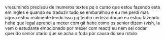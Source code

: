 vresumindo precisou de inumeros textes pq o curso que estou fazendo esta em ingles e quando eu traduzir tudo se embaralhou e eu me perdi mas agora estou realmente lendo isso pq tenho certeza doque eu estou fazendo hehe que legal aprendi a mexer com git hehe como os senior dizem (vish, la vem o estudante emocionado por mexer com react) eu nem sei codar querido senior otario que se acha o foda por causa do seu rotulo